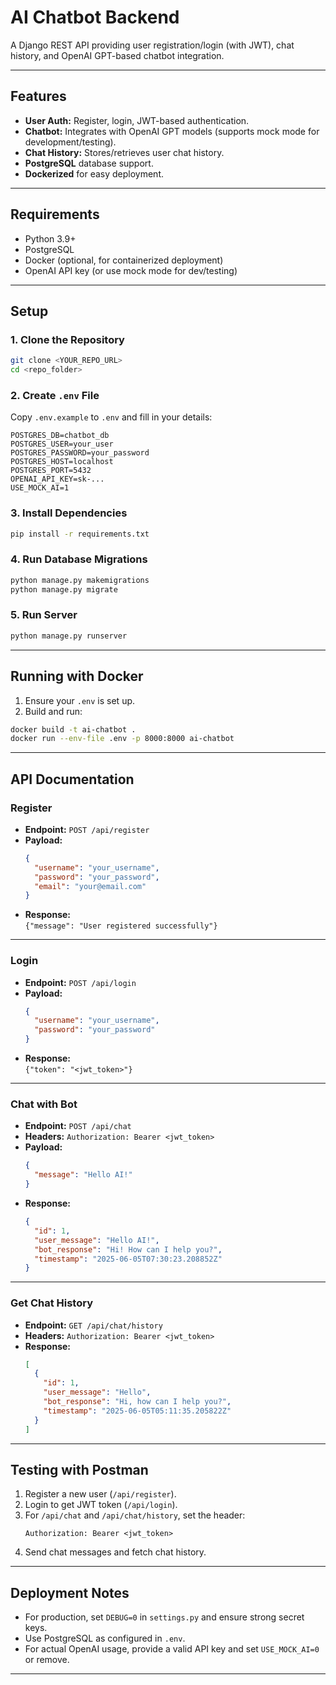# AI Chatbot Backend

A Django REST API providing user registration/login (with JWT), chat history, and OpenAI GPT-based chatbot integration.

---

## Features

- **User Auth:** Register, login, JWT-based authentication.
- **Chatbot:** Integrates with OpenAI GPT models (supports mock mode for development/testing).
- **Chat History:** Stores/retrieves user chat history.
- **PostgreSQL** database support.
- **Dockerized** for easy deployment.

---

## Requirements

- Python 3.9+
- PostgreSQL
- Docker (optional, for containerized deployment)
- OpenAI API key (or use mock mode for dev/testing)

---

## Setup

### 1. Clone the Repository

```bash
git clone <YOUR_REPO_URL>
cd <repo_folder>
```

### 2. Create `.env` File

Copy `.env.example` to `.env` and fill in your details:

```env
POSTGRES_DB=chatbot_db
POSTGRES_USER=your_user
POSTGRES_PASSWORD=your_password
POSTGRES_HOST=localhost
POSTGRES_PORT=5432
OPENAI_API_KEY=sk-... 
USE_MOCK_AI=1      
```

### 3. Install Dependencies

```bash
pip install -r requirements.txt
```

### 4. Run Database Migrations

```bash
python manage.py makemigrations
python manage.py migrate
```

### 5. Run Server

```bash
python manage.py runserver
```

---

## Running with Docker

1. Ensure your `.env` is set up.
2. Build and run:

```bash
docker build -t ai-chatbot .
docker run --env-file .env -p 8000:8000 ai-chatbot
```

---

## API Documentation

### **Register**

- **Endpoint:** `POST /api/register`
- **Payload:**
  ```json
  {
    "username": "your_username",
    "password": "your_password",
    "email": "your@email.com"
  }
  ```
- **Response:**  
  `{"message": "User registered successfully"}`

---

### **Login**

- **Endpoint:** `POST /api/login`
- **Payload:**
  ```json
  {
    "username": "your_username",
    "password": "your_password"
  }
  ```
- **Response:**  
  `{"token": "<jwt_token>"}`

---

### **Chat with Bot**

- **Endpoint:** `POST /api/chat`
- **Headers:** `Authorization: Bearer <jwt_token>`
- **Payload:**
  ```json
  {
    "message": "Hello AI!"
  }
  ```
- **Response:**
  ```json
  {
    "id": 1,
    "user_message": "Hello AI!",
    "bot_response": "Hi! How can I help you?",
    "timestamp": "2025-06-05T07:30:23.208852Z"
  }
  ```

---

### **Get Chat History**

- **Endpoint:** `GET /api/chat/history`
- **Headers:** `Authorization: Bearer <jwt_token>`
- **Response:**
  ```json
  [
    {
      "id": 1,
      "user_message": "Hello",
      "bot_response": "Hi, how can I help you?",
      "timestamp": "2025-06-05T05:11:35.205822Z"
    }
  ]
  ```

---

## Testing with Postman

1. Register a new user (`/api/register`).
2. Login to get JWT token (`/api/login`).
3. For `/api/chat` and `/api/chat/history`, set the header:
   ```
   Authorization: Bearer <jwt_token>
   ```
4. Send chat messages and fetch chat history.

---

## Deployment Notes

- For production, set `DEBUG=0` in `settings.py` and ensure strong secret keys.
- Use PostgreSQL as configured in `.env`.
- For actual OpenAI usage, provide a valid API key and set `USE_MOCK_AI=0` or remove.

---